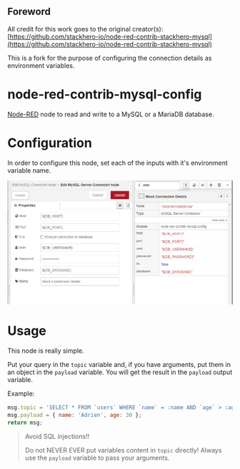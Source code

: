 ## Foreword

All credit for this work goes to the original creator(s):  [https://github.com/stackhero-io/node-red-contrib-stackhero-mysql](https://github.com/stackhero-io/node-red-contrib-stackhero-mysql)

This is a fork for the purpose of configuring the connection details as environment variables.

# node-red-contrib-mysql-config

[Node-RED](https://nodered.org) node to read and write to a MySQL or a MariaDB database.

# Configuration

In order to configure this node, set each of the inputs with it's environment variable name. 

![](assets/mysql-config-setup.png)

# Usage

This node is really simple.

Put your query in the `topic` variable and, if you have arguments, put them in an object in the `payload` variable.
You will get the result in the `payload` output variable.

Example:

```javascript
msg.topic = 'SELECT * FROM `users` WHERE `name` = :name AND `age` > :age;';
msg.payload = { name: 'Adrien', age: 30 };
return msg;
```

> Avoid SQL injections!!
>
> Do not NEVER EVER put variables content in `topic` directly!
> Always use the `payload` variable to pass your arguments.